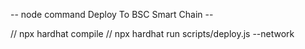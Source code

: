 -- node command Deploy To BSC Smart Chain -- 

// npx hardhat compile
// npx hardhat run scripts/deploy.js --network <networkname>